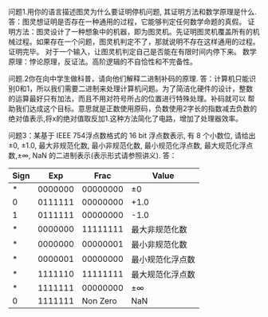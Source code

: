 问题1.用你的语言描述图灵为什么要证明停机问题, 其证明方法和数学原理是什么.
答：图灵想证明是否存在一种通用的过程，它能够判定任何数学命题的真假。
证明方法：图灵设计了一种想象中的机器，即为图灵机。先证明图灵机覆盖所有的机械过程。如果存在一个问题，图灵机判定不了，那就说明不存在这样通用的过程。证明完毕。
对于一个输入，让图灵机判定自己是否能在有限时间内停下来。
数学原理：悖论原理，反证法。高阶逻辑的不自恰性和不完备性。

问题.2你在向中学生做科普，请向他们解释二进制补码的原理.
答：计算机只能识别0和1，所以我们需要二进制来处理计算机问题。为了简洁化硬件的设计，整数的运算最好只有加法，而且不用对符号所占的位置进行特殊处理。补码就可以
帮助我们达成这个目标。意思就是正数使用原码，负数使用2字长的指数减去负数的绝对值表示,将x的绝对值取反加1.这种方法简化了电路，增加了处理器效率。

问题3：某基于 IEEE 754浮点数格式的 16 bit 浮点数表示, 有 8 个小数位, 请给出 ±0, ±1.0, 最大非规范化数, 最小非规范化数, 最小规范化浮点数, 最大规范化浮点数,±∞, NaN 的二进制表示(表示形式请参照讲义).
答：


| Sign | Exp | Frac | Value |  
| ------ | ------ | ------ | ------ |  
| * | 0000000 | 00000000 | ±0 |  
| 0 | 0111111 | 00000000 | +1.0 |  
| 1 | 0111111 | 00000000 | -1.0 |  	
| * | 0000000 | 11111111 | 最大非规范化数 |  
| * | 0000000 | 00000001 | 最小非规范化数|  
| * | 0000001 | 00000000 | 最小规范化浮点数|  
| * | 1111110 | 11111111 | 最大规范化浮点数| 
| * | 1111111 | 00000000 | ±∞ |  
| 0 | 1111111 | Non Zero | NaN |  
